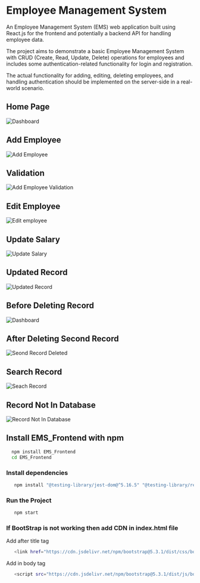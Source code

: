 
# Employee Management System

An Employee Management System (EMS) web application built using React.js for the frontend and potentially a backend API for handling employee data.

The project aims to demonstrate a basic Employee Management System with CRUD (Create, Read, Update, Delete) operations for employees and includes some authentication-related functionality for login and registration. 

The actual functionality for adding, editing, deleting employees, and handling authentication should be implemented on the server-side in a real-world scenario.

## Home Page
![Dashboard](https://github.com/Ameylog/Employee-Management-System/assets/58946915/37d9e938-c807-45a2-bdd9-03cbd8789e1a)


## Add Employee
![Add Employee](https://github.com/Ameylog/Employee-Management-System/assets/58946915/2bcd0231-b6be-4fd2-aa2e-08d34ad67445)

## Validation
![Add Employee Validation](https://github.com/Ameylog/Employee-Management-System/assets/58946915/89a8717d-8970-4b36-af26-466e6dfa889e)

## Edit Employee
![Edit employee](https://github.com/Ameylog/Employee-Management-System/assets/58946915/c9d40763-2f29-4027-988c-4c80c3428105)

## Update Salary
![Update Salary](https://github.com/Ameylog/Employee-Management-System/assets/58946915/9771d32d-dc1e-41a4-9eb6-56149ad5d8b4)

## Updated Record
![Updated Record](https://github.com/Ameylog/Employee-Management-System/assets/58946915/b8d24d98-d522-49a1-8765-4055a3e5d1ea)


## Before Deleting Record
![Dashboard](https://github.com/Ameylog/Employee-Management-System/assets/58946915/498adc6d-b5c8-4b94-bdd3-d1960c6dc837)

## After Deleting Second Record
![Seond Record Deleted](https://github.com/Ameylog/Employee-Management-System/assets/58946915/f3fc5e3e-6420-4989-83d4-f6da41ccd049)

## Search Record
![Seach Record](https://github.com/Ameylog/Employee-Management-System/assets/58946915/13ce1994-7a3f-4d03-9e52-9bbbc78d77c0)

## Record Not In Database
![Record Not In Database](https://github.com/Ameylog/Employee-Management-System/assets/58946915/42c84296-2714-4e5f-b953-25aceb5ef95e)



## Install EMS_Frontend with npm

```bash
  npm install EMS_Frontend
  cd EMS_Frontend
```
### Install dependencies
```bash
   npm install "@testing-library/jest-dom@^5.16.5" "@testing-library/react@^13.3.0" "@testing-library/user-event@^13.5.0" "axios@^1.4.0" "bootstrap@^5.2.0" "cra-template@1.2.0" "install@^0.13.0" "react@^18.2.0" "react-bootstrap@^2.8.0" "react-dom@^18.2.0" "react-router-dom@^6.14.2" "react-scripts@5.0.1" "web-vitals@^2.1.4"
```
### Run the Project
```bash
   npm start
```

### If BootStrap is not working then add CDN in index.html file
Add after title tag
```bash
   <link href="https://cdn.jsdelivr.net/npm/bootstrap@5.3.1/dist/css/bootstrap.min.css" rel="stylesheet" integrity="sha384-4bw+/aepP/YC94hEpVNVgiZdgIC5+VKNBQNGCHeKRQN+PtmoHDEXuppvnDJzQIu9" crossorigin="anonymous">
```
Add in body tag
```bash
   <script src="https://cdn.jsdelivr.net/npm/bootstrap@5.3.1/dist/js/bootstrap.bundle.min.js" integrity="sha384-HwwvtgBNo3bZJJLYd8oVXjrBZt8cqVSpeBNS5n7C8IVInixGAoxmnlMuBnhbgrkm" crossorigin="anonymous"></script>
```

